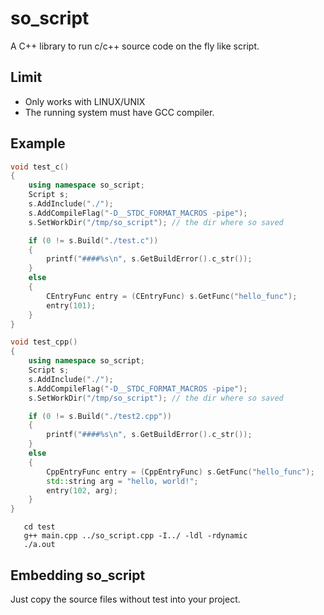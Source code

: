 so_script
======

A C++ library to run c/c++ source code on the fly like script. 


## Limit
- Only works with LINUX/UNIX
- The running system must have GCC compiler.

## Example

```cpp
void test_c()
{
    using namespace so_script;
    Script s;
    s.AddInclude("./");
    s.AddCompileFlag("-D__STDC_FORMAT_MACROS -pipe");
    s.SetWorkDir("/tmp/so_script"); // the dir where so saved

    if (0 != s.Build("./test.c"))
    {
        printf("####%s\n", s.GetBuildError().c_str());
    }
    else
    {
        CEntryFunc entry = (CEntryFunc) s.GetFunc("hello_func");
        entry(101);
    }
}

void test_cpp()
{
    using namespace so_script;
    Script s;
    s.AddInclude("./");
    s.AddCompileFlag("-D__STDC_FORMAT_MACROS -pipe");
    s.SetWorkDir("/tmp/so_script"); // the dir where so saved

    if (0 != s.Build("./test2.cpp"))
    {
        printf("####%s\n", s.GetBuildError().c_str());
    }
    else
    {
        CppEntryFunc entry = (CppEntryFunc) s.GetFunc("hello_func");
        std::string arg = "hello, world!";
        entry(102, arg);
    }
}
```

```shell
   cd test
   g++ main.cpp ../so_script.cpp -I../ -ldl -rdynamic
   ./a.out

```

## Embedding so_script

Just copy the source files without test into your project. 
